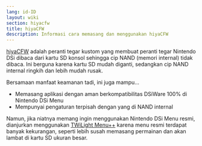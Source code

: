```yaml
---
lang: id-ID
layout: wiki
section: hiyacfw
title: hiyaCFW
description: Informasi cara memasang dan menggunakan hiyaCFW
---
```


[hiyaCFW](https://github.com/RocketRobz/hiyaCFW) adalah peranti tegar kustom yang membuat peranti tegar Nintendo DSi dibaca dari kartu SD konsol sehingga cip NAND (memori internal) tidak dibaca. Ini berguna karena kartu SD mudah diganti, sedangkan cip NAND internal ringkih dan lebih mudah rusak.

Bersamaan manfaat keamanan tadi, ini juga mampu...
- Memasang aplikasi dengan aman berkompatibilitas DSiWare 100% di Nintendo DSi Menu
- Mempunyai pengaturan terpisah dengan yang di NAND internal

Namun, jika niatnya memang ingin menggunakan Nintendo DSi Menu resmi, dianjurkan menggunakan [TWiLight Menu++](../twilightmenu/) karena menu resmi terdapat banyak kekurangan, seperti lebih susah memasang permainan dan akan lambat di kartu SD ukuran besar.
